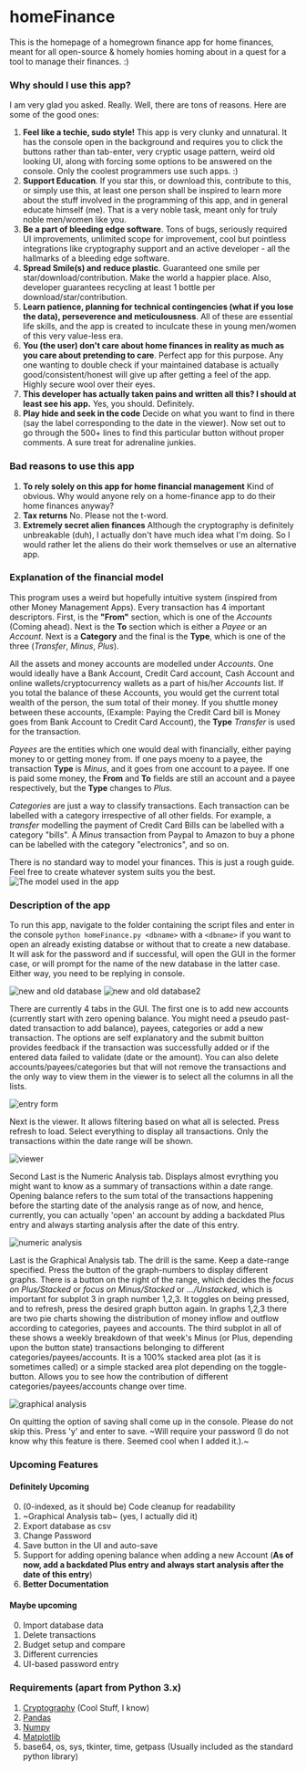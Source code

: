 # homeFinance

This is the homepage of a homegrown finance app for home finances, meant for all open-source & homely homies homing about in a quest for a tool to manage their finances. :)

### Why should I use this app?
I am very glad you asked. Really. Well, there are tons of reasons. Here are some of the good ones:

1. **Feel like a techie, sudo style!** This app is very clunky and unnatural. It has the console open in the background and requires you to click the buttons rather than tab-enter, very cryptic usage pattern, weird old looking UI, along with forcing some options to be answered on the console. Only the coolest programmers use such apps. :)
2. **Support Education**. If you star this, or download this, contribute to this, or simply use this, at least one person shall be inspired to learn more about the stuff involved in the programming of this app, and in general educate himself (me). That is a very noble task, meant only for truly noble men/women like you. 
3. **Be a part of bleeding edge software**. Tons of bugs, seriously required UI improvements, unlimited scope for improvement, cool but pointless integrations like cryptography support and an active developer - all the hallmarks of a bleeding edge software.
4. **Spread Smile(s) and reduce plastic**. Guaranteed one smile per star/download/contribution. Make the world a happier place. Also, developer guarantees recycling at least 1 bottle per download/star/contribution.
5. **Learn patience, planning for technical contingencies (what if you lose the data), perseverence and meticulousness**. All of these are essential life skills, and the app is created to inculcate these in young men/women of this very value-less era.
6. **You (the user) don't care about home finances in reality as much as you care about pretending to care**. Perfect app for this purpose. Any one wanting to double check if your maintained database is actually good/consistent/honest will give up after getting a feel of the app. Highly secure wool over their eyes.
7. **This developer has actually taken pains and written all this? I should at least see his app.** Yes, you should. Definitely.
8. **Play hide and seek in the code** Decide on what you want to find in there (say the label corresponding to the date in the viewer). Now set out to go through the 500+ lines to find this particular button without proper comments. A sure treat for adrenaline junkies.

### Bad reasons to use this app
1. **To rely solely on this app for home financial management** Kind of obvious. Why would anyone rely on a home-finance app to do their home finances anyway?
2. **Tax returns** No. Please not the t-word.
3. **Extremely secret alien finances** Although the cryptography is definitely unbreakable (duh), I actually don't have much idea what I'm doing. So I would rather let the aliens do their work themselves or use an alternative app.

### Explanation of the financial model
This program uses a weird but hopefully intuitive system (inspired from other Money Management Apps). Every transaction has 4 important descriptors. First, is the **"From"** section, which is one of the *Accounts* (Coming ahead). Next is the **To** section which is either a *Payee* or an *Account*. Next is a **Category** and the final is the **Type**, which is one of the three (*Transfer*, *Minus*, *Plus*).

All the assets and money accounts are modelled under *Accounts*. One would ideally have a Bank Account, Credit Card account, Cash Account and online wallets/cryptocurrency wallets as a part of his/her *Accounts* list. If you total the balance of these Accounts, you would get the current total wealth of the person, the sum total of their money. If you shuttle money between these accounts, (Example: Paying the Credit Card bill is Money goes from Bank Account to Credit Card Account), the **Type** *Transfer* is used for the transaction.

*Payees* are the entities which one would deal with financially, either paying money to or getting money from. If one pays moeny to a payee, the transaction **Type** is *Minus*, and it goes from one account to a payee. If one is paid some money, the **From** and **To** fields are still an account and a payee respectively, but the **Type** changes to *Plus*.

*Categories* are just a way to classify transactions. Each transaction can be labelled with a category irrespective of all other fields. For example, a *transfer* modelling the payment of Credit Card Bills can be labelled with a category "bills". A *Minus* transaction from Paypal to Amazon to buy a phone can be labelled with the category "electronics", and so on.

There is no standard way to model your finances. This is just a rough guide. Feel free to create whatever system suits you the best.
![The model used in the app](demo_png/demo.png)

### Description of the app
To run this app, navigate to the folder containing the script files and enter in the console `python homeFinance.py <dbname>` with a `<dbname>` if you want to open an already existing databse or without that to create a new database. It will ask for the password and if successful, will open the GUI in the former case, or will prompt for the name of the new database in the latter case. Either way, you need to be replying in console.

![new and old database](demo_png/demo1.png)
![new and old database2](demo_png/demo2.png)

There are currently 4 tabs in the GUI. The first one is to add new accounts (currently start with zero opening balance. You might need a pseudo past-dated transaction to add balance), payees, categories or add a new transaction. The options are self explanatory and the submit buitton provides feedback if the transaction was successfully added or if the entered data failed to validate (date or the amount). You can also delete accounts/payees/categories but that will not remove the transactions and the only way to view them in the viewer is to select all the columns in all the lists. 

![entry form](demo_png/demo3.png)

Next is the viewer. It allows filtering based on what all is selected. Press refresh to load. Select everything to display all transactions. Only the transactions within the date range will be shown.

![viewer](demo_png/demo4.png)

Second Last is the Numeric Analysis tab. Displays almost evrything you might want to know as a summary of transactions within a date range. Opening balance refers to the sum total of the transactions happening before the starting date of the analysis range as of now, and hence, currently, you can actually 'open' an account by adding a backdated Plus entry and always starting analysis after the date of this entry.

![numeric analysis](demo_png/demo5.png)

Last is the Graphical Analysis tab. The drill is the same. Keep a date-range specified. Press the button of the graph-numbers to display different graphs. There is a button on the right of the range, which decides the *focus on Plus/Stacked* or *focus on Minus/Stacked* or *.../Unstacked*, which is important for subplot 3 in graph number 1,2,3. It toggles on being pressed, and to refresh, press the desired graph button again. In graphs 1,2,3 there are two pie charts showing the distribution of money inflow and outflow according to categories, payees and accounts. The third subplot in all of these shows a weekly breakdown of that week's Minus (or Plus, depending upon the button state) transactions belonging to different categories/payees/accounts. It is a 100% stacked area plot (as it is sometimes called) or a simple stacked area plot depending on the toggle-button. Allows you to see how the contribution of different categories/payees/accounts change over time.

![graphical analysis](demo_png/demo6.png)

On quitting the option of saving shall come up in the console. Please do not skip this. Press 'y' and enter to save. ~Will require your password (I do not know why this feature is there. Seemed cool when I added it.).~


### Upcoming Features
#### Definitely Upcoming
0. (0-indexed, as it should be) Code cleanup for readability
1. ~Graphical Analysis tab~ (yes, I actually did it)
2. Export database as csv
3. Change Password
4. Save button in the UI and auto-save
5. Support for adding opening balance when adding a new Account (**As of now, add a backdated Plus entry and always start analysis after the date of this entry**)
6. **Better Documentation**
#### Maybe upcoming
0. Import database data
1. Delete transactions
2. Budget setup and compare
3. Different currencies
4. UI-based password entry

### Requirements (apart from Python 3.x)
1. [Cryptography](https://pypi.org/project/cryptography/) (Cool Stuff, I know)
2. [Pandas](https://pypi.org/project/pandas/)
3. [Numpy](https://pypi.org/project/numpy/)
4. [Matplotlib](https://pypi.org/project/matplotlib/)
5. base64, os, sys, tkinter, time, getpass (Usually included as the standard python library)
